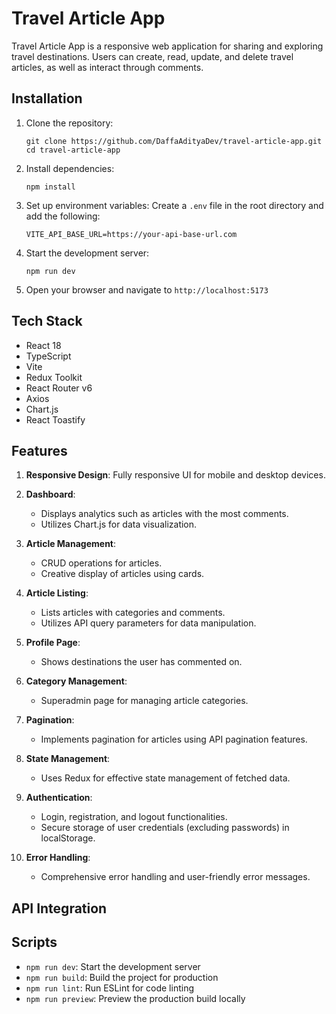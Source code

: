 # Travel Article App

Travel Article App is a responsive web application for sharing and exploring travel destinations. Users can create, read, update, and delete travel articles, as well as interact through comments.

## Installation

1. Clone the repository:
   ```
   git clone https://github.com/DaffaAdityaDev/travel-article-app.git
   cd travel-article-app
   ```

2. Install dependencies:
   ```
   npm install
   ```

3. Set up environment variables:
   Create a `.env` file in the root directory and add the following:
   ```
   VITE_API_BASE_URL=https://your-api-base-url.com
   ```

4. Start the development server:
   ```
   npm run dev
   ```

5. Open your browser and navigate to `http://localhost:5173`

## Tech Stack

- React 18
- TypeScript
- Vite
- Redux Toolkit
- React Router v6
- Axios
- Chart.js
- React Toastify

## Features

1. **Responsive Design**: Fully responsive UI for mobile and desktop devices.

2. **Dashboard**: 
   - Displays analytics such as articles with the most comments.
   - Utilizes Chart.js for data visualization.

3. **Article Management**:
   - CRUD operations for articles.
   - Creative display of articles using cards.

4. **Article Listing**:
   - Lists articles with categories and comments.
   - Utilizes API query parameters for data manipulation.

5. **Profile Page**:
   - Shows destinations the user has commented on.

6. **Category Management**:
   - Superadmin page for managing article categories.

7. **Pagination**:
   - Implements pagination for articles using API pagination features.

8. **State Management**:
   - Uses Redux for effective state management of fetched data.

9. **Authentication**:
   - Login, registration, and logout functionalities.
   - Secure storage of user credentials (excluding passwords) in localStorage.

10. **Error Handling**:
    - Comprehensive error handling and user-friendly error messages.

## API Integration


## Scripts

- `npm run dev`: Start the development server
- `npm run build`: Build the project for production
- `npm run lint`: Run ESLint for code linting
- `npm run preview`: Preview the production build locally


